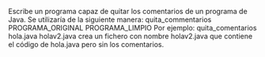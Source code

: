 Escribe un programa capaz de quitar los comentarios de un programa de Java. Se utilizaría de la siguiente manera:
quita_commentarios PROGRAMA_ORIGINAL PROGRAMA_LIMPIO
Por ejemplo:
quita_comentarios hola.java holav2.java
crea un fichero con nombre holav2.java que contiene el código de hola.java pero sin los comentarios.

